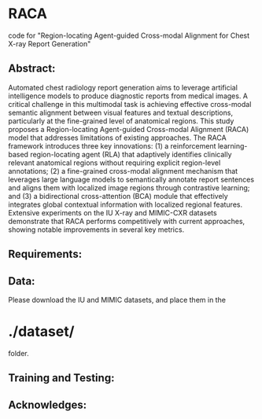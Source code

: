 # RACA
code for "Region-locating Agent-guided Cross-modal Alignment for Chest X-ray Report Generation"
## Abstract:
Automated chest radiology report generation aims to leverage artificial intelligence models to produce diagnostic reports from medical images. A critical challenge in this multimodal task is achieving effective cross-modal semantic alignment between visual features and textual descriptions, particularly at the fine-grained level of anatomical regions. This study proposes a Region-locating Agent-guided Cross-modal Alignment (RACA) model that addresses limitations of existing approaches. The RACA framework introduces three key innovations: (1) a reinforcement learning-based region-locating agent (RLA) that adaptively identifies clinically relevant anatomical regions without requiring explicit region-level annotations; (2) a fine-grained cross-modal alignment mechanism that leverages large language models to semantically annotate report sentences and aligns them with localized image regions through contrastive learning; and (3) a bidirectional cross-attention (BCA) module that effectively integrates global contextual information with localized regional features. Extensive experiments on the IU X-ray and MIMIC-CXR datasets demonstrate that RACA performs competitively with current approaches, showing notable improvements in several key metrics. 
## Requirements:
## Data:
Please download the IU and MIMIC datasets, and place them in the <h1>./dataset/</h1> folder.

## Training and Testing:

## Acknowledges:

